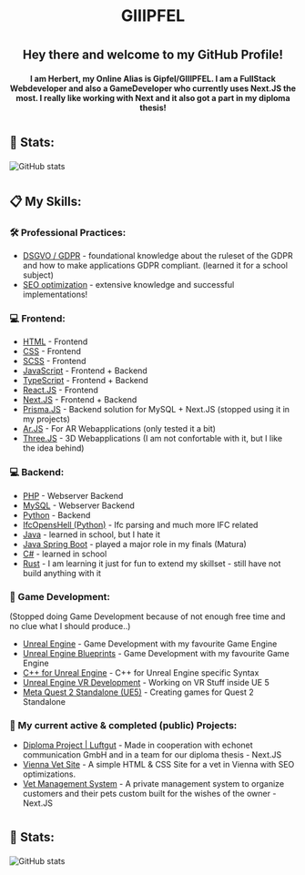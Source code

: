 <h1 align="center">
    GIIIPFEL
    <p> </p>
</h1>

<p align="center">
 <!---<img width=200px height=200px src="" alt="Project logo">--->
</p>

<h1></h1>

<h2 align="center"> Hey there and welcome to my GitHub Profile! 
    <p> </p>
    <h4 align="center">I am Herbert, my Online Alias is Gipfel/GIIIPFEL. I am a FullStack Webdeveloper and also a GameDeveloper who currently uses Next.JS the most. I really like working with Next and it also got a part in my diploma thesis!</h4>
</h2>

<h1></h1>

<h2>
    💪 Stats: 
    <p> </p>
    <p> </p>
</h2>

![GitHub stats](https://github-readme-stats-ten-kappa-68.vercel.app/api?username=Gipfel&count_private=true&theme=radical&show_icons=true)

<h1></h1>

<h2>
    📋 My Skills:
    <p> </p>
</h2>

<h3>🛠️ Professional Practices: </h3>

- [DSGVO / GDPR](https://gdpr-info.eu/) - foundational knowledge about the ruleset of the GDPR and how to make applications GDPR compliant. (learned it for a school subject)
- [SEO optimization](https://en.wikipedia.org/wiki/Search_engine_optimization) - extensive knowledge and successful implementations! 

<h3>💻 Frontend: </h3>

- [HTML](https://en.wikipedia.org/wiki/HTML) - Frontend
- [CSS](https://en.wikipedia.org/wiki/CSS) - Frontend
- [SCSS](https://sass-lang.com/) - Frontend
- [JavaScript](https://en.wikipedia.org/wiki/JavaScript) - Frontend + Backend
- [TypeScript](https://www.typescriptlang.org/) - Frontend + Backend
- [React.JS](https://reactjs.org/) - Frontend
- [Next.JS](https://nextjs.org/) - Frontend + Backend
- [Prisma.JS](https://www.prisma.io/) - Backend solution for MySQL + Next.JS (stopped using it in my projects)
- [Ar.JS](https://ar-js-org.github.io/AR.js-Docs/) - For AR Webapplications (only tested it a bit)
- [Three.JS](https://threejs.org/) - 3D Webapplications (I am not confortable with it, but I like the idea behind)

<h3>💻 Backend: </h3>

- [PHP](https://www.php.net/) - Webserver Backend
- [MySQL](https://www.mysql.com/de/) - Webserver Backend
- [Python](https://www.python.org/) - Backend
- [IfcOpensHell (Python)](https://github.com/IfcOpenShell/IfcOpenShell/) - Ifc parsing and much more IFC related
- [Java](https://www.java.com/de/download/manual.jsp) - learned in school, but I hate it
- [Java Spring Boot](https://spring.io/projects/spring-boot) - played a major role in my finals (Matura)
- [C#](https://de.wikipedia.org/wiki/C-Sharp) - learned in school
- [Rust](https://www.rust-lang.org/) - I am learning it just for fun to extend my skillset - still have not build anything with it

<h3>👾 Game Development: </h3>
<p>(Stopped doing Game Development because of not enough free time and no clue what I should produce..)</p>

- [Unreal Engine](https://www.unrealengine.com/en-US) - Game Development with my favourite Game Engine
- [Unreal Engine Blueprints](https://docs.unrealengine.com/5.0/en-US/blueprints-visual-scripting-in-unreal-engine/) - Game Development with my favourite Game Engine
- [C++ for Unreal Engine](https://docs.unrealengine.com/4.27/en-US/ProgrammingAndScripting/ProgrammingWithCPP/IntroductionToCPP/) - C++ for Unreal Engine specific Syntax
- [Unreal Engine VR Development](https://www.unrealengine.com/en-US) - Working on VR Stuff inside UE 5
- [Meta Quest 2 Standalone (UE5)](https://www.unrealengine.com/en-US) - Creating games for Quest 2 Standalone

<h3>📝 My current active & completed (public) Projects: </h3>

- [Diploma Project | Luftgut](https://luftgut.at/) - Made in cooperation with echonet communication GmbH and in a team for our diploma thesis - Next.JS
- [Vienna Vet Site](https://www.tierarzt-kindler.at/) - A simple HTML & CSS Site for a vet in Vienna with SEO optimizations.
- [Vet Management System]() - A private management system to organize customers and their pets custom built for the wishes of the owner - Next.JS

<h1></h1>

<h2>
    💪 Stats: 
    <p> </p>
    <p> </p>
</h2>

![GitHub stats](https://github-readme-stats-ten-kappa-68.vercel.app/api/top-langs/?username=Gipfel&count_private=true&theme=radical)
